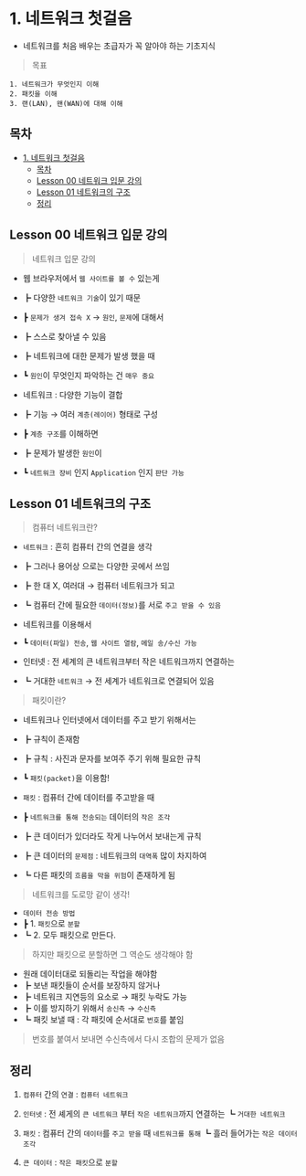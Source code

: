 # 1. 네트워크 첫걸음

- 네트워크를 처음 배우는 초급자가 꼭 알아야 하는 기초지식

> 목표

    1. 네트워크가 무엇인지 이해
    2. 패킷을 이해
    3. 랜(LAN), 왠(WAN)에 대해 이해

## 목차

- [1. 네트워크 첫걸음](#1-네트워크-첫걸음)
  - [목차](#목차)
  - [Lesson 00 네트워크 입문 강의](#lesson-00-네트워크-입문-강의)
  - [Lesson 01 네트워크의 구조](#lesson-01-네트워크의-구조)
  - [정리](#정리)

## Lesson 00 네트워크 입문 강의

> 네트워크 입문 강의

- 웹 브라우저에서 `웹 사이트를 볼 수` 있는게
- ┣ 다양한 `네트워크 기술`이 있기 때문
- ┣ `문제가 생겨 접속 X` → `원인`, `문제`에 대해서
- ┣ 스스로 찾아낼 수 있음
- ┣ 네트워크에 대한 문제가 발생 했을 때
- ┗ `원인`이 무엇인지 파악하는 건 `매우 중요`

- 네트워크 : 다양한 기능이 결합
- ┣ 기능 → 여러 `계층(레이어)` 형태로 구성
- ┣ `계층 구조`를 이해하면
- ┣ 문제가 발생한 `원인`이
- ┗ `네트워크 장비` 인지 `Application` 인지 `판단 가능`

## Lesson 01 네트워크의 구조

> 컴퓨터 네트워크란?

- `네트워크` : 흔히 컴퓨터 간의 연결을 생각
- ┣ 그러나 용어상 으로는 다양한 곳에서 쓰임
- ┣ 한 대 X, 여러대 → 컴퓨터 네트워크가 되고
- ┗ 컴퓨터 간에 필요한 `데이터(정보)`를 서로 `주고 받을 수 있음`

- 네트워크를 이용해서
- ┗ `데이터(파일) 전송`, `웹 사이트 열람`, `메일 송/수신 가능`
- 인터넷 : 전 세계의 큰 네트워크부터 작은 네트워크까지 연결하는
- ┗ 거대한 `네트워크` → 전 세계가 네트워크로 연결되어 있음

> 패킷이란?

- 네트워크나 인터넷에서 데이터를 주고 받기 위해서는
- ┣ 규칙이 존재함
- ┣ 규칙 : 사진과 문자를 보여주 주기 위해 필요한 규칙
- ┗ `패킷(packet)`을 이용함!

- `패킷` : 컴퓨터 간에 데이터를 주고받을 때
- ┣ `네트워크를 통해 전송되는` 데이터의 `작은 조각`
- ┣ 큰 데이터가 있더라도 작게 나누어서 보내는게 규칙
- ┣ 큰 데이터의 `문제점` : 네트워크의 `대역폭` 많이 차지하여
- ┗ 다른 패킷의 `흐름을 막을 위험`이 존재하게 됨

> 네트워크를 도로망 같이 생각!

- `데이터 전송 방법`
- ┣ 1. `패킷`으로 `분할`
- ┗ 2. 모두 패킷으로 만든다.

> 하지만 패킷으로 분할하면 그 역순도 생각해야 함

- 원래 데이터대로 되돌리는 작업을 해야함
- ┣ 보낸 패킷들이 순서를 보장하지 않거나
- ┣ 네트워크 지연등의 요소로 → 패킷 누락도 가능
- ┣ 이를 방지하기 위해서 `송신측` → `수신측`
- ┗ 패킷 보낼 때 : 각 패킷에 순서대로 `번호`를 붙임

> 번호를 붙여서 보내면 수신측에서 다시 조합의 문제가 없음

## 정리

1. `컴퓨터` 간의 `연결` : `컴퓨터 네트워크`

2. `인터넷` : 전 셰게의 `큰 네트워크` 부터 `작은 네트워크`까지 연결하는
   ┗ `거대한 네트워크`

3. `패킷` : 컴퓨터 간의 `데이터`를 `주고 받을` 때 `네트워크를 통해`
   ┗ 흘러 들어가는 `작은 데이터 조각`

4. `큰 데이터` : `작은 패킷`으로 `분할`

